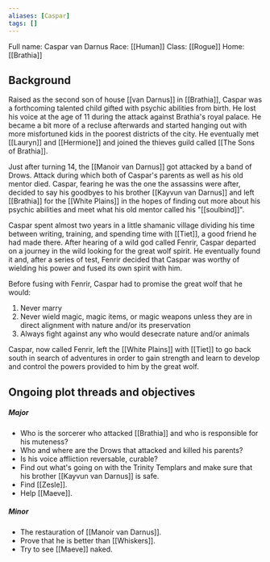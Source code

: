```yaml
---
aliases: [Caspar]
tags: []
---
```

Full name: Caspar van Darnus
Race: [[Human]]
Class: [[Rogue]]
Home: [[Brathia]]

## Background

Raised as the second son of house [[van Darnus]] in [[Brathia]], Caspar was a forthcoming talented child gifted with psychic abilities from birth. He lost his voice at the age of 11 during the attack against Brathia's royal palace. He became a bit more of a recluse afterwards and started hanging out with more misfortuned kids in the poorest districts of the city. He eventually met [[Lauryn]] and [[Hermione]] and joined the thieves guild called [[The Sons of Brathia]]. 

Just after turning 14, the [[Manoir van Darnus]] got attacked by a band of Drows. Attack during which both of Caspar's parents as well as his old mentor died. Caspar, fearing he was the one the assassins were after, decided to say his goodbyes to his brother [[Kayvun van Darnus]] and left [[Brathia]] for the [[White Plains]] in the hopes of finding out more about his psychic abilities and meet what his old mentor called his "[[soulbind]]". 

Caspar spent almost two years in a little shamanic village dividing his time between writing, training, and spending time with [[Tiet]], a good friend he had made there. After hearing of a wild god called Fenrir, Caspar departed on a journey in the wild looking for the great wolf spirit. He eventually found it and, after a series of test, Fenrir decided that Caspar was worthy of wielding his power and fused its own spirit with him.

Before fusing with Fenrir, Caspar had to promise the great wolf that he would:
 1) Never marry
 2) Never wield magic, magic items, or magic weapons unless they are in direct alignment with nature and/or its preservation
 3) Always fight against any who would desecrate nature and/or animals

Caspar, now called Fenrir, left the [[White Plains]] with [[Tiet]] to go back south in search of adventures in order to gain strength and learn to develop and control the powers provided to him by the great wolf.

## Ongoing plot threads and objectives

##### Major
* Who is the sorcerer who attacked [[Brathia]] and who is responsible for his muteness?
* Who and where are the Drows that attacked and killed his parents?
* Is his voice affliction reversable, curable?
* Find out what's going on with the Trinity Templars and make sure that his brother [[Kayvun van Darnus]] is safe.
* Find [[Zesle]].
* Help [[Maeve]].

##### Minor
* The restauration of [[Manoir van Darnus]].
* Prove that he is better than [[Whiskers]].
* Try to see [[Maeve]] naked.
